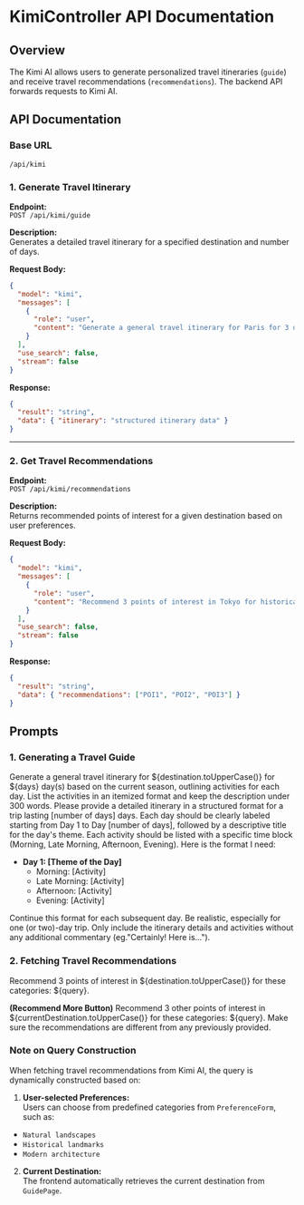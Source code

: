 # KimiController API Documentation

## Overview
The Kimi AI allows users to generate personalized travel itineraries (`guide`) and receive travel recommendations (`recommendations`). The backend API forwards requests to Kimi AI.

## API Documentation

### Base URL
```
/api/kimi
```

### 1. Generate Travel Itinerary

**Endpoint:**  
`POST /api/kimi/guide`

**Description:**  
Generates a detailed travel itinerary for a specified destination and number of days.

**Request Body:**
```json
{
  "model": "kimi",
  "messages": [
    {
      "role": "user",
      "content": "Generate a general travel itinerary for Paris for 3 days..."
    }
  ],
  "use_search": false,
  "stream": false
}
```

**Response:**
```json
{
  "result": "string",
  "data": { "itinerary": "structured itinerary data" }
}
```

---

### 2. Get Travel Recommendations

**Endpoint:**  
`POST /api/kimi/recommendations`

**Description:**  
Returns recommended points of interest for a given destination based on user preferences.

**Request Body:**
```json
{
  "model": "kimi",
  "messages": [
    {
      "role": "user",
      "content": "Recommend 3 points of interest in Tokyo for historical sites."
    }
  ],
  "use_search": false,
  "stream": false
}
```

**Response:**
```json
{
  "result": "string",
  "data": { "recommendations": ["POI1", "POI2", "POI3"] }
}
```


## Prompts

### 1. Generating a Travel Guide

Generate a general travel itinerary for ${destination.toUpperCase()} for ${days} day(s) based on the current season, outlining activities for each day. List the activities in an itemized format and keep the description under 300 words. Please provide a detailed itinerary in a structured format for a trip lasting [number of days] days. Each day should be clearly labeled starting from Day 1 to Day [number of days], followed by a descriptive title for the day's theme. Each activity should be listed with a specific time block (Morning, Late Morning, Afternoon, Evening). Here is the format I need:

- **Day 1: [Theme of the Day]**
  - Morning: [Activity]
  - Late Morning: [Activity]
  - Afternoon: [Activity]
  - Evening: [Activity]

Continue this format for each subsequent day.
Be realistic, especially for one (or two)-day trip. Only include the itinerary details and activities without any additional commentary (eg."Certainly! Here is...").

### 2. Fetching Travel Recommendations
Recommend 3 points of interest in ${destination.toUpperCase()} for these categories: ${query}.

**(Recommend More Button)** Recommend 3 other points of interest in ${currentDestination.toUpperCase()} for these categories: ${query}. Make sure the recommendations are different from any previously provided.


### **Note on Query Construction**

When fetching travel recommendations from Kimi AI, the query is dynamically constructed based on:

1. **User-selected Preferences:**  
   Users can choose from predefined categories from `PreferenceForm`, such as:
  - `Natural landscapes`
  - `Historical landmarks`
  - `Modern architecture`

2. **Current Destination:**  
   The frontend automatically retrieves the current destination from `GuidePage`.